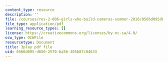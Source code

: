```yaml
---
content_type: resource
description: ''
file: /courses/res-2-006-girls-who-build-cameras-summer-2016/0566d095d6502570ba56305b87c04633_-4C9-OgKLCY.pdf
file_type: application/pdf
learning_resource_types: []
license: https://creativecommons.org/licenses/by-nc-sa/4.0/
ocw_type: OCWFile
resourcetype: Document
title: 3play pdf file
uid: 0566d095-d650-2570-ba56-305b87c04633
---
```

